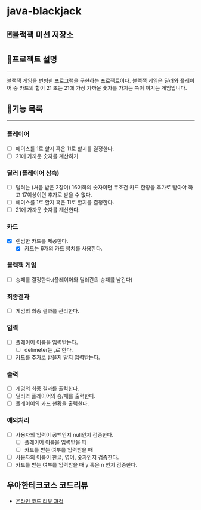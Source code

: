 # java-blackjack

## 🃏블랙잭 미션 저장소

## 🚀프로젝트 설명

---
블랙잭 게임을 변형한 프로그램을 구현하는 프로젝트이다. 
블랙잭 게임은 딜러와 플레이어 중 카드의 합이 21 또는 21에 가장 가까운 숫자를 가지는 쪽이 이기는 게임입니다.
## 📝기능 목록

---

### 플레이어
- [ ] 에이스를 1로 할지 혹은 11로 할지를 결정한다.
- [ ] 21에 가까운 숫자를 계산하기

### 딜러 (플레이어 상속)
- [ ] 딜러는 (처음 받은 2장이) 16이하의 숫자이면 무조건 카드 한장을 추가로 받아야 하고 17이상이면 추가로 받을 수 없다.
- [ ] 에이스를 1로 할지 혹은 11로 할지를 결정한다.
- [ ] 21에 가까운 숫자를 계산한다.

### 카드
- [x] 랜덤한 카드를 제공한다.
  - [x] 카드는 6개의 카드 뭉치를 사용한다.

### 블랙잭 게임
- [ ] 승패를 결정한다.(플레이어와 딜러간의 승패를 남긴다)

### 최종결과
- [ ] 게임의 최종 결과를 관리한다.

### 입력
- [ ] 플레이어 이름을 입력받는다.
    - [ ] delimeter는 ,로 한다.
- [ ] 카드를 추가로 받을지 말지 입력받는다.

### 출력
- [ ] 게임의 최종 결과를 출력한다.
- [ ] 딜러와 플레이어의 승/패를 출력한다.
- [ ] 플레이어의 카드 현황을 출력한다.

### 예외처리
- [ ] 사용자의 입력이 공백인지 null인지 검증한다.
  - [ ] 플레이어 이름을 입력받을 떼
  - [ ] 카드를 받는 여부를 입력받을 때
- [ ] 사용자의 이름이 한글, 영어, 숫자인지 검증한다.
- [ ] 카드를 받는 여부를 입력받을 때 y 혹은 n 인지 검증한다.

## 우아한테크코스 코드리뷰

- [온라인 코드 리뷰 과정](https://github.com/woowacourse/woowacourse-docs/blob/master/maincourse/README.md)
